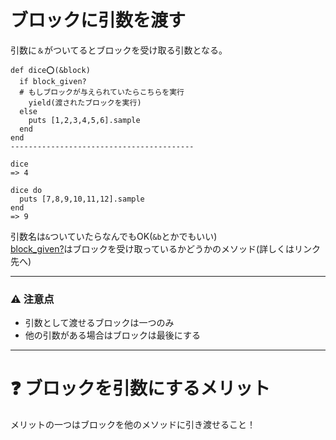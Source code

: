 # ブロックに引数を渡す
引数に`＆`がついてるとブロックを受け取る引数となる。
~~~
def dice⭕️(&block)
  if block_given?
  # もしブロックが与えられていたらこちらを実行
    yield(渡されたブロックを実行)
  else
    puts [1,2,3,4,5,6].sample
  end
end
-----------------------------------------

dice
=> 4

dice do 
  puts [7,8,9,10,11,12].sample
end
=> 9
~~~
引数名は`&`ついていたらなんでもOK(`&b`とかでもいい)  
[block_given?](https://github.com/Tarara33/TIL/blob/main/Ruby/%E3%83%96%E3%83%AD%E3%83%83%E3%82%AF/block_given%3F.md)はブロックを受け取っているかどうかのメソッド(詳しくはリンク先へ)
***

### ⚠️ 注意点
- 引数として渡せるブロックは一つのみ
- 他の引数がある場合はブロックは最後にする
***

# ❓ ブロックを引数にするメリット
メリットの一つはブロックを他のメソッドに引き渡せること！
~~~

